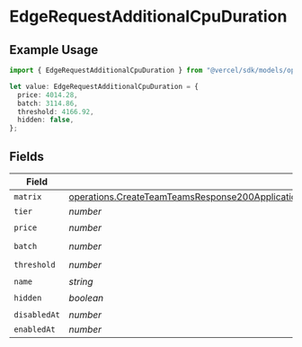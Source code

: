 # EdgeRequestAdditionalCpuDuration

## Example Usage

```typescript
import { EdgeRequestAdditionalCpuDuration } from "@vercel/sdk/models/operations/createteam.js";

let value: EdgeRequestAdditionalCpuDuration = {
  price: 4014.28,
  batch: 3114.86,
  threshold: 4166.92,
  hidden: false,
};
```

## Fields

| Field                                                                                                                                                                                                                                                                  | Type                                                                                                                                                                                                                                                                   | Required                                                                                                                                                                                                                                                               | Description                                                                                                                                                                                                                                                            |
| ---------------------------------------------------------------------------------------------------------------------------------------------------------------------------------------------------------------------------------------------------------------------- | ---------------------------------------------------------------------------------------------------------------------------------------------------------------------------------------------------------------------------------------------------------------------- | ---------------------------------------------------------------------------------------------------------------------------------------------------------------------------------------------------------------------------------------------------------------------- | ---------------------------------------------------------------------------------------------------------------------------------------------------------------------------------------------------------------------------------------------------------------------- |
| `matrix`                                                                                                                                                                                                                                                               | [operations.CreateTeamTeamsResponse200ApplicationJSONResponseBodyBillingInvoiceItemsEdgeRequestAdditionalCpuDurationMatrix](../../models/operations/createteamteamsresponse200applicationjsonresponsebodybillinginvoiceitemsedgerequestadditionalcpudurationmatrix.md) | :heavy_minus_sign:                                                                                                                                                                                                                                                     | N/A                                                                                                                                                                                                                                                                    |
| `tier`                                                                                                                                                                                                                                                                 | *number*                                                                                                                                                                                                                                                               | :heavy_minus_sign:                                                                                                                                                                                                                                                     | N/A                                                                                                                                                                                                                                                                    |
| `price`                                                                                                                                                                                                                                                                | *number*                                                                                                                                                                                                                                                               | :heavy_check_mark:                                                                                                                                                                                                                                                     | N/A                                                                                                                                                                                                                                                                    |
| `batch`                                                                                                                                                                                                                                                                | *number*                                                                                                                                                                                                                                                               | :heavy_check_mark:                                                                                                                                                                                                                                                     | N/A                                                                                                                                                                                                                                                                    |
| `threshold`                                                                                                                                                                                                                                                            | *number*                                                                                                                                                                                                                                                               | :heavy_check_mark:                                                                                                                                                                                                                                                     | N/A                                                                                                                                                                                                                                                                    |
| `name`                                                                                                                                                                                                                                                                 | *string*                                                                                                                                                                                                                                                               | :heavy_minus_sign:                                                                                                                                                                                                                                                     | N/A                                                                                                                                                                                                                                                                    |
| `hidden`                                                                                                                                                                                                                                                               | *boolean*                                                                                                                                                                                                                                                              | :heavy_check_mark:                                                                                                                                                                                                                                                     | N/A                                                                                                                                                                                                                                                                    |
| `disabledAt`                                                                                                                                                                                                                                                           | *number*                                                                                                                                                                                                                                                               | :heavy_minus_sign:                                                                                                                                                                                                                                                     | N/A                                                                                                                                                                                                                                                                    |
| `enabledAt`                                                                                                                                                                                                                                                            | *number*                                                                                                                                                                                                                                                               | :heavy_minus_sign:                                                                                                                                                                                                                                                     | N/A                                                                                                                                                                                                                                                                    |